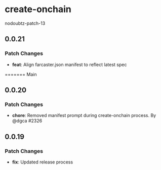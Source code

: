 # create-onchain

nodoubtz-patch-13
## 0.0.21

### Patch Changes

- **feat**: Align farcaster.json manifest to reflect latest spec

=======
Main
## 0.0.20

### Patch Changes

- **chore**: Removed manifest prompt during create-onchain process. By @dgca #2326

## 0.0.19

### Patch Changes

- **fix**: Updated release process
